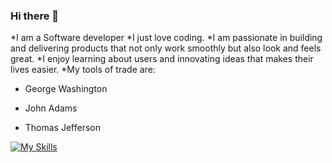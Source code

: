 ### Hi there 👋


*I am a Software developer
*I just love coding.
*I am passionate in building and delivering products that not only work smoothly but also look and feels great. 
*I enjoy learning about users and innovating ideas that makes their lives easier. 
*My tools of trade are:

- George Washington
* John Adams
+ Thomas Jefferson

[![My Skills](https://skillicons.dev/icons?i=aws,gcp,azure,react,nodejs,kotlin,reactnative,figma,vue&perline=3)](https://skillicons.dev)

